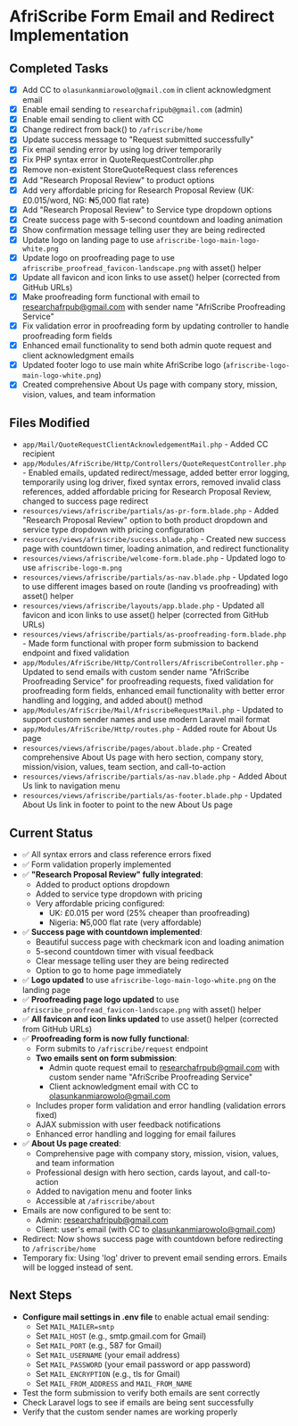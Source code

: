 # AfriScribe Form Email and Redirect Implementation

## Completed Tasks
- [x] Add CC to `olasunkanmiarowolo@gmail.com` in client acknowledgment email
- [x] Enable email sending to `researchafripub@gmail.com` (admin)
- [x] Enable email sending to client with CC
- [x] Change redirect from back() to `/afriscribe/home`
- [x] Update success message to "Request submitted successfully"
- [x] Fix email sending error by using log driver temporarily
- [x] Fix PHP syntax error in QuoteRequestController.php
- [x] Remove non-existent StoreQuoteRequest class references
- [x] Add "Research Proposal Review" to product options
- [x] Add very affordable pricing for Research Proposal Review (UK: £0.015/word, NG: ₦5,000 flat rate)
- [x] Add "Research Proposal Review" to Service type dropdown options
- [x] Create success page with 5-second countdown and loading animation
- [x] Show confirmation message telling user they are being redirected
- [x] Update logo on landing page to use `afriscribe-logo-main-logo-white.png`
- [x] Update logo on proofreading page to use `afriscribe_proofread_favicon-landscape.png` with asset() helper
- [x] Update all favicon and icon links to use asset() helper (corrected from GitHub URLs)
- [x] Make proofreading form functional with email to researchafrpub@gmail.com with sender name "AfriScribe Proofreading Service"
- [x] Fix validation error in proofreading form by updating controller to handle proofreading form fields
- [x] Enhanced email functionality to send both admin quote request and client acknowledgment emails
- [x] Updated footer logo to use main white AfriScribe logo (`afriscribe-logo-main-logo-white.png`)
- [x] Created comprehensive About Us page with company story, mission, vision, values, and team information

## Files Modified
- `app/Mail/QuoteRequestClientAcknowledgementMail.php` - Added CC recipient
- `app/Modules/AfriScribe/Http/Controllers/QuoteRequestController.php` - Enabled emails, updated redirect/message, added better error logging, temporarily using log driver, fixed syntax errors, removed invalid class references, added affordable pricing for Research Proposal Review, changed to success page redirect
- `resources/views/afriscribe/partials/as-pr-form.blade.php` - Added "Research Proposal Review" option to both product dropdown and service type dropdown with pricing configuration
- `resources/views/afriscribe/success.blade.php` - Created new success page with countdown timer, loading animation, and redirect functionality
- `resources/views/afriscribe/welcome-form.blade.php` - Updated logo to use `afriscribe-logo-m.png`
- `resources/views/afriscribe/partials/as-nav.blade.php` - Updated logo to use different images based on route (landing vs proofreading) with asset() helper
- `resources/views/afriscribe/layouts/app.blade.php` - Updated all favicon and icon links to use asset() helper (corrected from GitHub URLs)
- `resources/views/afriscribe/partials/as-proofreading-form.blade.php` - Made form functional with proper form submission to backend endpoint and fixed validation
- `app/Modules/AfriScribe/Http/Controllers/AfriscribeController.php` - Updated to send emails with custom sender name "AfriScribe Proofreading Service" for proofreading requests, fixed validation for proofreading form fields, enhanced email functionality with better error handling and logging, and added about() method
- `app/Modules/AfriScribe/Mail/AfriscribeRequestMail.php` - Updated to support custom sender names and use modern Laravel mail format
- `app/Modules/AfriScribe/Http/routes.php` - Added route for About Us page
- `resources/views/afriscribe/pages/about.blade.php` - Created comprehensive About Us page with hero section, company story, mission/vision, values, team section, and call-to-action
- `resources/views/afriscribe/partials/as-nav.blade.php` - Added About Us link to navigation menu
- `resources/views/afriscribe/partials/as-footer.blade.php` - Updated About Us link in footer to point to the new About Us page

## Current Status
- ✅ All syntax errors and class reference errors fixed
- ✅ Form validation properly implemented
- ✅ **"Research Proposal Review" fully integrated**:
  - Added to product options dropdown
  - Added to service type dropdown with pricing
  - Very affordable pricing configured:
    - UK: £0.015 per word (25% cheaper than proofreading)
    - Nigeria: ₦5,000 flat rate (very affordable)
- ✅ **Success page with countdown implemented**:
  - Beautiful success page with checkmark icon and loading animation
  - 5-second countdown timer with visual feedback
  - Clear message telling user they are being redirected
  - Option to go to home page immediately
- ✅ **Logo updated** to use `afriscribe-logo-main-logo-white.png` on the landing page
- ✅ **Proofreading page logo updated** to use `afriscribe_proofread_favicon-landscape.png` with asset() helper
- ✅ **All favicon and icon links updated** to use asset() helper (corrected from GitHub URLs)
- ✅ **Proofreading form is now fully functional**:
  - Form submits to `/afriscribe/request` endpoint
  - **Two emails sent on form submission**:
    - Admin quote request email to researchafrpub@gmail.com with custom sender name "AfriScribe Proofreading Service"
    - Client acknowledgment email with CC to olasunkanmiarowolo@gmail.com
  - Includes proper form validation and error handling (validation errors fixed)
  - AJAX submission with user feedback notifications
  - Enhanced error handling and logging for email failures
- ✅ **About Us page created**:
  - Comprehensive page with company story, mission, vision, values, and team information
  - Professional design with hero section, cards layout, and call-to-action
  - Added to navigation menu and footer links
  - Accessible at `/afriscribe/about`
- Emails are now configured to be sent to:
  - Admin: researchafripub@gmail.com
  - Client: user's email (with CC to olasunkanmiarowolo@gmail.com)
- Redirect: Now shows success page with countdown before redirecting to `/afriscribe/home`
- Temporary fix: Using 'log' driver to prevent email sending errors. Emails will be logged instead of sent.

## Next Steps
- **Configure mail settings in .env file** to enable actual email sending:
  - Set `MAIL_MAILER=smtp`
  - Set `MAIL_HOST` (e.g., smtp.gmail.com for Gmail)
  - Set `MAIL_PORT` (e.g., 587 for Gmail)
  - Set `MAIL_USERNAME` (your email address)
  - Set `MAIL_PASSWORD` (your email password or app password)
  - Set `MAIL_ENCRYPTION` (e.g., tls for Gmail)
  - Set `MAIL_FROM_ADDRESS` and `MAIL_FROM_NAME`
- Test the form submission to verify both emails are sent correctly
- Check Laravel logs to see if emails are being sent successfully
- Verify that the custom sender names are working properly
